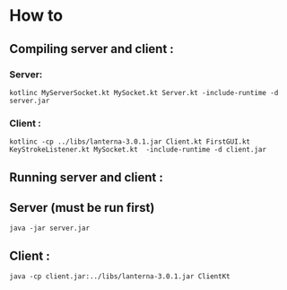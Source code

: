 # How to

## Compiling server and client :

### Server:

~~~
kotlinc MyServerSocket.kt MySocket.kt Server.kt -include-runtime -d server.jar
~~~

### Client :

~~~
kotlinc -cp ../libs/lanterna-3.0.1.jar Client.kt FirstGUI.kt KeyStrokeListener.kt MySocket.kt  -include-runtime -d client.jar
~~~

## Running server and client :

## Server (must be run first)

~~~
java -jar server.jar
~~~

## Client :

~~~
java -cp client.jar:../libs/lanterna-3.0.1.jar ClientKt
~~~